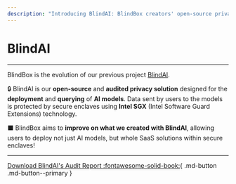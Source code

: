 ```yaml
---
description: "Introducing BlindAI: BlindBox creators' open-source privacy solution with Intel SGX technology for secure AI deployment."
---
```


# BlindAI
_________________________________________

BlindBox is the evolution of our previous project [BlindAI](https://blindai.mithrilsecurity.io/en/latest/).

🔒 BlindAI is our **open-source** and **audited privacy solution** designed for the **deployment** and **querying** of **AI models**. Data sent by users to the models is protected by secure enclaves using **Intel SGX** (Intel Software Guard Extensions) technology. 

⬛ BlindBox aims to **improve on what we created with BlindAI**, allowing users to deploy not just AI models, but whole SaaS solutions within secure enclaves!
______________________________________

[Download BlindAI's Audit Report :fontawesome-solid-book:](https://github.com/mithril-security/blindai/raw/50c7ace53006a304e6ba908749da1e1df4e3868f/docs/assets/23-03-1142-LIV_v1.1.pdf?ref=blog.mithrilsecurity.io){ .md-button .md-button--primary }